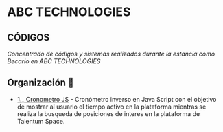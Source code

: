 # ABC TECHNOLOGIES

## CÓDIGOS

_Concentrado de códigos y sistemas realizados durante la estancia como Becario en ABC TECHNOLOGIES_

## Organización 📌

* [1._ Cronometro JS](https://github.com/angelgoro14/TALENTUM-SPACE/tree/main/Cronometro%20JS) - Cronómetro inverso en Java Script con el objetivo de mostrar al usuario el tiempo activo en la plataforma mientras se realiza la busqueda de posiciones de interes en la plataforma de Talentum Space.
 
